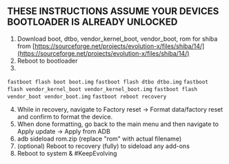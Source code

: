 ## THESE INSTRUCTIONS ASSUME YOUR DEVICES BOOTLOADER IS ALREADY UNLOCKED

1. Download boot, dtbo, vendor_kernel_boot, vendor_boot, rom for shiba from [https://sourceforge.net/projects/evolution-x/files/shiba/14/](https://sourceforge.net/projects/evolution-x/files/shiba/14/)
2. Reboot to bootloader
3.
```fastboot flash boot boot.img```
```fastboot flash dtbo dtbo.img```
```fastboot flash vendor_kernel_boot vendor_kernel_boot.img```
```fastboot flash vendor_boot vendor_boot.img```
```fastboot reboot recovery```

4. While in recovery, navigate to Factory reset -> Format data/factory reset and confirm to format the device.
5. When done formatting, go back to the main menu and then navigate to Apply update -> Apply from ADB
6. adb sideload rom.zip (replace "rom" with actual filename)
7. (optional) Reboot to recovery (fully) to sideload any add-ons
8. Reboot to system & #KeepEvolving
